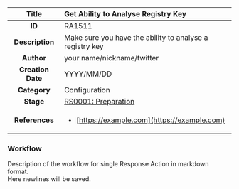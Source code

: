 | Title                       | Get Ability to Analyse Registry Key         |
|:---------------------------:|:--------------------|
| **ID**                      | RA1511            |
| **Description**             | Make sure you have the ability to analyse a registry key   |
| **Author**                  | your name/nickname/twitter        |
| **Creation Date**           | YYYY/MM/DD |
| **Category**                | Configuration      |
| **Stage**                   |[RS0001: Preparation](../Response_Stages/RS0001.md)| 
| **References** |<ul><li>[https://example.com](https://example.com)</li></ul>|

### Workflow

Description of the workflow for single Response Action in markdown format.  
Here newlines will be saved.  
